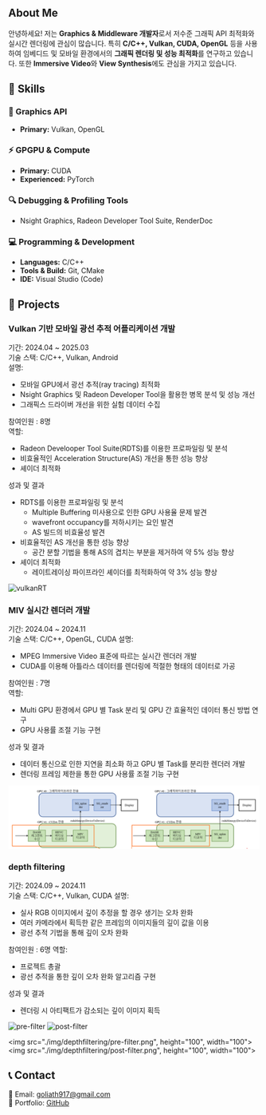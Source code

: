## About Me  
안녕하세요! 저는 **Graphics & Middleware 개발자**로서 저수준 그래픽 API 최적화와 실시간 렌더링에 관심이 많습니다.
특히 **C/C++, Vulkan, CUDA, OpenGL** 등을 사용하여 임베디드 및 모바일 환경에서의 **그래픽 렌더링 및 성능 최적화**를 연구하고 있습니다. 또한 **Immersive Video**와 **View Synthesis**에도 관심을 가지고 있습니다.


## 🔧 Skills

### 🎨 Graphics API
- **Primary:** Vulkan, OpenGL

### ⚡ GPGPU & Compute
- **Primary:** CUDA
- **Experienced:** PyTorch

### 🔍 Debugging & Profiling Tools  
- Nsight Graphics, Radeon Developer Tool Suite, RenderDoc

### 💻 Programming & Development  
- **Languages:** C/C++
- **Tools & Build:** Git, CMake
- **IDE:** Visual Studio (Code)


## 📌 Projects  

### **Vulkan 기반 모바일 광선 추적 어플리케이션 개발**  
기간: 2024.04 ~ 2025.03  
기술 스택: C/C++, Vulkan, Android  
설명:
- 모바일 GPU에서 광선 추적(ray tracing) 최적화
- Nsight Graphics 및 Radeon Developer Tool을 활용한 병목 분석 및 성능 개선
- 그래픽스 드라이버 개선을 위한 실험 데이터 수집

참여인원 : 8명  
역할: 
- Radeon Develooper Tool Suite(RDTS)를 이용한 프로파일링 및 분석
- 비효율적인 Acceleration Structure(AS) 개선을 통한 성능 향상
- 셰이더 최적화

성과 및 결과
- RDTS를 이용한 프로파일링 및 분석
    - Multiple Buffering 미사용으로 인한 GPU 사용율 문제 발견
    - wavefront occupancy를 저하시키는 요인 발견
    - AS 빌드의 비효율성 발견
- 비효율적인 AS 개선을 통한 성능 향상
    - 공간 분할 기법을 통해 AS의 겹치는 부분을 제거하여 약 5% 성능 향상
- 셰이더 최적화
    - 레이트레이싱 파이프라인 셰이더를 최적화하여 약 3% 성능 향상

![vulkanRT](./img/vulkanRT/sponza.png)

### **MIV 실시간 렌더러 개발**  
기간: 2024.04 ~ 2024.11  
기술 스택: C/C++, OpenGL, CUDA
설명:
- MPEG Immersive Video 표준에 따르는 실시간 렌더러 개발
- CUDA를 이용해 아틀라스 데이터를 렌더링에 적절한 형태의 데이터로 가공

참여인원 : 7명  
역할: 
- Multi GPU 환경에서 GPU 별 Task 분리 및 GPU 간 효율적인 데이터 통신 방법 연구
- GPU 사용률 조절 기능 구현

성과 및 결과
- 데이터 통신으로 인한 지연을 최소화 하고 GPU 별 Task를 분리한 렌더러 개발
- 렌더링 프레임 제한을 통한 GPU 사용률 조절 기능 구현

![MultiGPU](./img/MIV/MultiGPU.png)

### **depth filtering**
기간: 2024.09 ~ 2024.11  
기술 스택: C/C++, Vulkan, CUDA
설명:
- 실사 RGB 이미지에서 깊이 추정을 할 경우 생기는 오차 완화
- 여러 카메라에서 획득한 같은 프레임의 이미지들의 깊이 값을 이용
- 광선 추적 기법을 통해 깊이 오차 완화

참여인원 : 6명
역할: 
- 프로젝트 총괄
- 광선 추적을 통한 깊이 오차 완화 알고리즘 구현

성과 및 결과
- 렌더링 시 아티팩트가 감소되는 깊이 이미지 획득
 

![pre-filter](./img/depthfiltering/pre-filter.png)
![post-filter](./img/depthfiltering/post-filter.png)


<img src="./img/depthfiltering/pre-filter.png", height="100", width="100">
<img src="./img/depthfiltering/post-filter.png", height="100", width="100"> 

<!-- ![pre-filter](./img/depthfiltering/pre-filter.png) -->
<!-- ![pre-filter](./Images/depthfiltering/post-filter.png) -->

## 📞 Contact  
📧 Email: goliath917@gmail.com  
📂 Portfolio: [GitHub](https://github.com/junsoo-kim)
